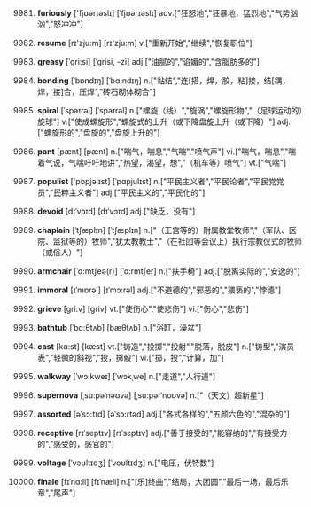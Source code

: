 9981. **furiously**
['fjʊərɪəslɪ]  [ˈfjʊərɪəslɪ]
adv.["狂怒地","狂暴地，猛烈地","气势汹汹","怒冲冲"]  

9982. **resume**
[rɪ'zju:m]  [rɪ'zju:m]
v.["重新开始","继续","恢复职位"]  

9983. **greasy**
[ˈgri:si]  [ˈɡrisi, -zi]
adj.["油腻的","谄媚的","含脂肪多的"]  

9984. **bonding**
[ˈbɒndɪŋ]  [ˈbɑ:ndɪŋ]
n.["黏结","连[搭，焊，胶，粘]接，结[耦，焊，接]合，压焊","砖石砌体砌合"]  

9985. **spiral**
[ˈspaɪrəl]  [ˈspaɪrəl]
n.["螺旋（线）","旋涡","螺旋形物","（足球运动的）旋球"]  v.["使成螺旋形","螺旋式的上升（或下降盘旋上升（或下降）"]  adj.["螺旋形的","盘旋的","盘旋上升的"]  

9986. **pant**
[pænt]  [pænt]
n.["喘气，喘息","气喘","喷气声"]  vi.["喘气，喘息","喘着气说，气喘吁吁地讲","热望，渴望，想","（机车等）喷气"]  vt.["气喘"]  

9987. **populist**
['pɒpjəlɪst]  [ˈpɑpjulɪst]
n.["平民主义者","平民论者","平民党党员","民粹主义者"]  adj.["平民主义的","平民化的"]  

9988. **devoid**
[dɪˈvɔɪd]  [dɪˈvɔɪd]
adj.["缺乏，没有"]  

9989. **chaplain**
[ˈtʃæplɪn]  [ˈtʃæplɪn]
n.["（王宫等的）附属教堂牧师","（军队、医院、监狱等的）牧师","犹太教教士","（在社团等会议上）执行宗教仪式的牧师（或俗人）"]  

9990. **armchair**
[ˈɑ:mtʃeə(r)]  [ˈɑ:rmtʃer]
n.["扶手椅"]  adj.["脱离实际的","安逸的"]  

9991. **immoral**
[ɪˈmɒrəl]  [ɪˈmɔ:rəl]
adj.["不道德的","邪恶的","猥亵的","悖德"]  

9992. **grieve**
[gri:v]  [ɡriv]
vt.["使伤心","使悲伤"]  vi.["伤心","悲伤"]  

9993. **bathtub**
[ˈbɑ:θtʌb]  [bæθtʌb]
n.["浴缸，澡盆"]  

9994. **cast**
[kɑ:st]  [kæst]
vt.["铸造","投掷","投射","脱落，脱皮"]  n.["铸型","演员表","轻微的斜视","投，掷骰"]  vi.["掷，投","计算，加"]  

9995. **walkway**
[ˈwɔ:kweɪ]  [ˈwɔkˌwe]
n.["走道","人行道"]  

9996. **supernova**
[ˌsu:pəˈnəʊvə]  [ˌsu:pərˈnoʊvə]
n.["（天文）超新星"]  

9997. **assorted**
[əˈsɔ:tɪd]  [əˈsɔ:rtəd]
adj.["各式各样的","五颜六色的","混杂的"]  

9998. **receptive**
[rɪˈseptɪv]  [rɪˈsɛptɪv]
adj.["善于接受的","能容纳的","有接受力的","感受的，感官的"]  

9999. **voltage**
[ˈvəʊltɪdʒ]  [ˈvoʊltɪdʒ]
n.["电压，伏特数"]  

10000. **finale**
[fɪˈnɑ:li]  [fɪˈnæli]
n.["[乐]终曲","结局，大团圆","最后一场，最后乐章","尾声"]  

